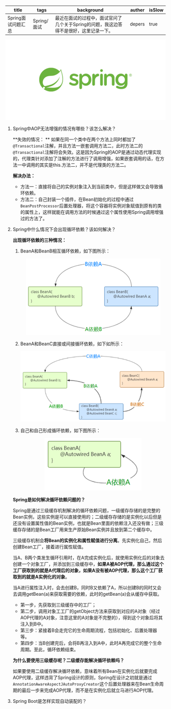 | title              | tags        | background                                                   | auther | isSlow |
| ------------------ | ----------- | ------------------------------------------------------------ | ------ | ------ |
| Spring面试问题汇总 | Spring/面试 | 最近在面试的过程中，面试官问了几个关于Spring的问题，我这边答得不是很好，这里记录一下。 | depers | true   |

<div align=center><img src="../../assert/og-spring.png" style="zoom: 50%;" /></div>

1. Spring中AOP无法增强的情况有哪些？该怎么解决？

    **失效的情况： ** 如果在同一个类中在两个方法上同时都加了`@Transactional`注解，并且方法一嵌套调用方法二，此时方法二的`@Transactional`注解将会失效。这是因为Spring的AOP是通过动态代理实现的，代理类针对添加了注解的方法进行了调用增强，如果嵌套调用的话，在方法一中调用的其实是this.方法二，并不是代理类的方法二。

    **解决办法：**

    * 方法一：直接将自己的实例对象注入到当前类中，但是这样做又会导致循环依赖。
    * 方法二：自己封装一个插件，在Bean初始化的过程中通过`BeanPostProcessor`后置处理器，将这个容器将实例对象赋值到原有的类的属性上，这样就能在调用方法的时候通过这个属性使用Spring调用增强过的方法了。

2. Spring中什么情况下会出现循环依赖？该如何解决？

    **出现循环依赖的三种情况：**

    1. BeanA和BeanB相互循环依赖，如下图所示：

        <div align=center><img src="../../assert/a和b相互依赖.webp" /></div>

    2. BeanA和BeanC直接或间接循环依赖，如下如所示：

        <div align=center><img src="../../assert/a和c间接依赖.webp" /></div>

    3. 自己和自己形成循环依赖，如下图所示：

        <div align=center><img src="../../assert/自己依赖自己.webp" /></div>

    **Spring是如何解决循环依赖问题的？**

    Spring是通过三级缓存机制解决的循环依赖问题，一级缓存存储的是完整的Bean实例，这些实例是可以直接使用的；二级缓存存储的是实例化以后但是还没有设置属性值的Bean实例，也就是Bean里面的依赖注入还没有做；三级缓存存储的是Bean工厂用来生产原始Bean实例并且放到第二个缓存中。

    三级缓存机制会**将Bean的实例化和属性赋值进行分离**。先实例化自己，然后创建Bean工厂，接着进行属性赋值。

    当A、B两个类发生循环引用时，在A完成实例化后，就使用实例化后的对象去创建一个对象工厂，并添加到三级缓存中，**如果A被AOP代理，那么通过这个工厂获取到的就是A代理后的对象，如果A没有被AOP代理，那么这个工厂获取到的就是A实例化的对象**。

    当A进行属性注入时，会去创建B，同时B又依赖了A，所以创建B的同时又会去调用getBean(a)来获取需要的依赖，此时的getBean(a)会从缓存中获取。

    * 第一步，先获取到三级缓存中的工厂；
    * 第二步，调用对象工工厂的getObject方法来获取到对应的A对象（经过AOP代理的A对象，注意这里的A对象是不完整的），得到这个对象后将其注入到B中。
    * 第三步：紧接着B会走完它的生命周期流程，包括初始化、后置处理器等。
    * 第四步：当B创建完后，会将B再注入到A中，此时A再完成它的整个生命周期。至此，循环依赖结束。
    
    **为什么要使用三级缓存呢？二级缓存能解决循环依赖吗？**
    
    如果要使用二级缓存解决循环依赖，意味着所有Bean在实例化后就要完成AOP代理，这样违背了Spring设计的原则，Spring在设计之初就是通过`AnnotationAwareAspectJAutoProxyCreator`这个后置处理器来在Bean生命周期的最后一步来完成AOP代理，而不是在实例化后就立马进行AOP代理。
    
3. Spring Boot是怎样实现自动装配的？